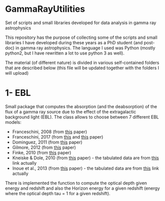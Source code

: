 # GammaRayUtilities
Set of scripts and small libraries developed for data analysis in gamma ray astrophysics

This repository has the purpose of collecting some of the scripts and small libraries I have developed during these years as a PhD student (and post-doc) in gamma ray astrophysics. The language I used was Python (mostly python2, but I have rewritten a lot to use python 3 as well).

The material (of different nature) is divided in various self-contained folders that are described below (this file will be updated together with the folders I will upload)

# 1- EBL
Small package that computes the absorption (and the deabsorption) of the flux of a gamma ray source due to the effect of the extragalactic background light (EBL). The class allows to choose between 7 different EBL models:
 - Franceschini, 2008 (from [this](https://ui.adsabs.harvard.edu/abs/2008A%26A...487..837F/abstract) paper)
 - Franceschini, 2017 (from [this](https://ui.adsabs.harvard.edu/abs/2017A%26A...603A..34F/abstract) and [this](https://ui.adsabs.harvard.edu/abs/2018A%26A...614C...1F/abstract) paper)
 - Dominguez, 2011 (from [this](https://ui.adsabs.harvard.edu/abs/2011MNRAS.410.2556D/abstract) paper)
 - Gilmore, 2012 (from [this](https://ui.adsabs.harvard.edu/abs/2012MNRAS.422.3189G/abstract) paper)
 - Finke, 2010 (from [this](https://ui.adsabs.harvard.edu/abs/2010ApJ...712..238F/abstract) paper)
 - Kneiske & Dole, 2010 (from [this](https://ui.adsabs.harvard.edu/abs/2010A%26A...515A..19K/abstract) paper) - the tabulated data are from [this](https://github.com/fermi-lat/celestialSources/tree/master/eblAtten/data) link actually
 - Inoue et al., 2013 (from [this](https://ui.adsabs.harvard.edu/abs/2013ApJ...768..197I/abstract) paper) - the tabulated data are from [this](https://github.com/fermi-lat/celestialSources/tree/master/eblAtten/data) link actually

There is implemented the function to compute the optical depth given energy and redshift and also the Horizon energy for a given redshift (energy where the optical depth tau = 1 for a given redshift).
